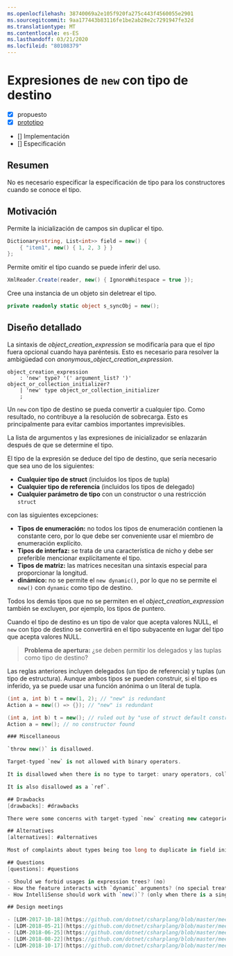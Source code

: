 ```yaml
---
ms.openlocfilehash: 38740069a2e105f920fa275c443f4560055e2901
ms.sourcegitcommit: 9aa177443b83116fe1be2ab28e2c7291947fe32d
ms.translationtype: MT
ms.contentlocale: es-ES
ms.lasthandoff: 03/21/2020
ms.locfileid: "80108379"
---
```


# <a name="target-typed-new-expressions"></a>Expresiones de `new` con tipo de destino

* [x] propuesto
* [x] [prototipo](https://github.com/alrz/roslyn/tree/features/target-typed-new)
* [] Implementación
* [] Especificación

## <a name="summary"></a>Resumen
[summary]: #summary

No es necesario especificar la especificación de tipo para los constructores cuando se conoce el tipo. 

## <a name="motivation"></a>Motivación
[motivation]: #motivation

Permite la inicialización de campos sin duplicar el tipo.
```cs
Dictionary<string, List<int>> field = new() {
    { "item1", new() { 1, 2, 3 } }
};
```

Permite omitir el tipo cuando se puede inferir del uso.
```cs
XmlReader.Create(reader, new() { IgnoreWhitespace = true });
```

Cree una instancia de un objeto sin deletrear el tipo.
```cs
private readonly static object s_syncObj = new();
```

## <a name="detailed-design"></a>Diseño detallado
[design]: #detailed-design

La sintaxis de *object_creation_expression* se modificaría para que el *tipo* fuera opcional cuando haya paréntesis. Esto es necesario para resolver la ambigüedad con *anonymous_object_creation_expression*.
```antlr
object_creation_expression
    : 'new' type? '(' argument_list? ')' object_or_collection_initializer?
    | 'new' type object_or_collection_initializer
    ;
```

Un `new` con tipo de destino se pueda convertir a cualquier tipo. Como resultado, no contribuye a la resolución de sobrecarga. Esto es principalmente para evitar cambios importantes imprevisibles.

La lista de argumentos y las expresiones de inicializador se enlazarán después de que se determine el tipo.

El tipo de la expresión se deduce del tipo de destino, que sería necesario que sea uno de los siguientes:

- **Cualquier tipo de struct** (incluidos los tipos de tupla)
- **Cualquier tipo de referencia** (incluidos los tipos de delegado)
- **Cualquier parámetro de tipo** con un constructor o una restricción `struct`

con las siguientes excepciones:

- **Tipos de enumeración:** no todos los tipos de enumeración contienen la constante cero, por lo que debe ser conveniente usar el miembro de enumeración explícito.
- **Tipos de interfaz:** se trata de una característica de nicho y debe ser preferible mencionar explícitamente el tipo.
- **Tipos de matriz:** las matrices necesitan una sintaxis especial para proporcionar la longitud.
- **dinámico:** no se permite el `new dynamic()`, por lo que no se permite el `new()` con `dynamic` como tipo de destino.

Todos los demás tipos que no se permiten en el *object_creation_expression* también se excluyen, por ejemplo, los tipos de puntero.

Cuando el tipo de destino es un tipo de valor que acepta valores NULL, el `new` con tipo de destino se convertirá en el tipo subyacente en lugar del tipo que acepta valores NULL.

> **Problema de apertura:** ¿se deben permitir los delegados y las tuplas como tipo de destino?

Las reglas anteriores incluyen delegados (un tipo de referencia) y tuplas (un tipo de estructura). Aunque ambos tipos se pueden construir, si el tipo es inferido, ya se puede usar una función anónima o un literal de tupla.
```cs
(int a, int b) t = new(1, 2); // "new" is redundant
Action a = new(() => {}); // "new" is redundant

(int a, int b) t = new(); // ruled out by "use of struct default constructor"
Action a = new(); // no constructor found

### Miscellaneous

`throw new()` is disallowed.

Target-typed `new` is not allowed with binary operators.

It is disallowed when there is no type to target: unary operators, collection of a `foreach`, in a `using`, in a deconstruction, in an `await` expression, as an anonymous type property (`new { Prop = new() }`), in a `lock` statement, in a `sizeof`, in a `fixed` statement, in a member access (`new().field`), in a dynamically dispatched operation (`someDynamic.Method(new())`), in a LINQ query, as the operand of the `is` operator, as the left operand of the `??` operator,  ...

It is also disallowed as a `ref`.

## Drawbacks
[drawbacks]: #drawbacks

There were some concerns with target-typed `new` creating new categories of breaking changes, but we already have that with `null` and `default`, and that has not been a significant problem.

## Alternatives
[alternatives]: #alternatives

Most of complaints about types being too long to duplicate in field initialization is about *type arguments* not the type itself, we could infer only type arguments like `new Dictionary(...)` (or similar) and infer type arguments locally from arguments or the collection initializer.

## Questions
[questions]: #questions

- Should we forbid usages in expression trees? (no)
- How the feature interacts with `dynamic` arguments? (no special treatment)
- How IntelliSense should work with `new()`? (only when there is a single target-type)

## Design meetings

- [LDM-2017-10-18](https://github.com/dotnet/csharplang/blob/master/meetings/2017/LDM-2017-10-18.md#100)
- [LDM-2018-05-21](https://github.com/dotnet/csharplang/blob/master/meetings/2018/LDM-2018-05-21.md)
- [LDM-2018-06-25](https://github.com/dotnet/csharplang/blob/master/meetings/2018/LDM-2018-06-25.md)
- [LDM-2018-08-22](https://github.com/dotnet/csharplang/blob/master/meetings/2018/LDM-2018-08-22.md#target-typed-new)
- [LDM-2018-10-17](https://github.com/dotnet/csharplang/blob/master/meetings/2018/LDM-2018-10-17.md)
